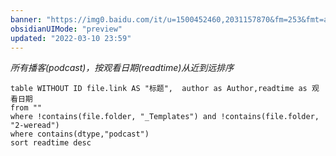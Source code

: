 ```yaml
---
banner: "https://img0.baidu.com/it/u=1500452460,2031157870&fm=253&fmt=auto&app=138&f=JPEG?w=1111&h=500"
obsidianUIMode: "preview"
updated: "2022-03-10 23:59"
---
```

*所有播客(podcast)，按观看日期(readtime)从近到远排序*


```dataview
table WITHOUT ID file.link AS "标题",  author as Author,readtime as 观看日期
from "" 
where !contains(file.folder, "_Templates") and !contains(file.folder, "2-weread")
where contains(dtype,"podcast")
sort readtime desc
```



